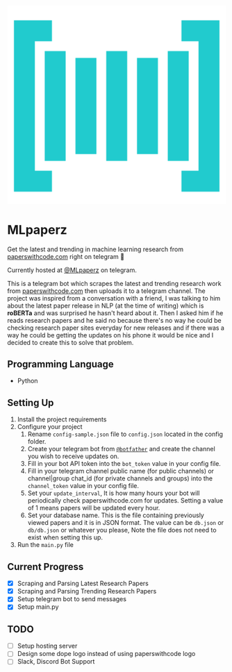 ![paperswithcode.com logo](img/pwc.png)
# MLpaperz

Get the latest and trending in machine learning research from [paperswithcode.com](https://paperswithcode.com) right on telegram 🙂

Currently hosted at [@MLpaperz](https://t.me/MLpaperz) on telegram.

This is a telegram bot which scrapes the latest and trending research work from [paperswithcode.com](https://paperswithcode.com) then uploads it to a telegram channel. The project was inspired from a conversation with a friend, I was talking to him about the latest paper release in NLP (at the time of writing) which is **roBERTa** and was surprised he hasn't heard about it. Then I asked him if he reads research papers and he said no because there's no way he could be checking research paper sites everyday for new releases and if there was a way he could be getting the updates on his phone it would be nice and I decided to create this to solve that problem.

## Programming Language
* Python

## Setting Up
1. Install the project requirements
2. Configure your project
   1. Rename `config-sample.json` file to `config.json` located in the config folder.
   2. Create your telegram bot from [`@botfather`](https://t.me/botfather) and create the channel you wish to receive updates on.
   3. Fill in your bot API token into the `bot_token` value in your config file.
   4. Fill in your telegram channel public name (for public channels) or channel|group chat_id (for private channels and groups) into the `channel_token` value in your config file.
   5. Set your `update_interval`, It is how many hours your bot will periodically check paperswithcode.com for updates. Setting a value of 1 means papers will be updated every hour.
   6. Set your database name. This is the file containing previously viewed papers and it is in JSON format. The value can be `db.json` or `db/db.json` or whatever you please, Note the file does not need to exist when setting this up.
3. Run the `main.py` file

## Current Progress
* [x] Scraping and Parsing Latest Research Papers
* [x] Scraping and Parsing Trending Research Papers
* [x] Setup telegram bot to send messages
* [x] Setup main.py

## TODO
* [ ] Setup hosting server
* [ ] Design some dope logo instead of using paperswithcode logo
* [ ] Slack, Discord Bot Support
